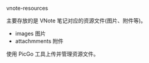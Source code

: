 vnote-resources

主要存放的是 VNote 笔记对应的资源文件(图片、附件等)。

- images 图片
- attachmments 附件

使用 PicGo 工具上传并管理资源文件。